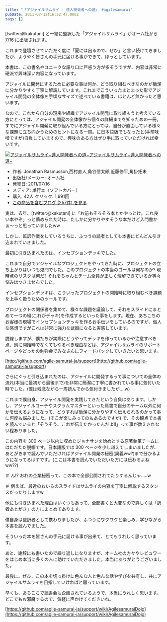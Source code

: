 ```yaml
---
title: "「アジャイルサムライ - 達人開発者への道」 #agilesamurai"
pubDate: 2011-07-12T16:52:47.000Z
tags: []
---
```


[twitter:@kakutani] と一緒に監訳した「アジャイルサムライ」がオーム社から 7/16 に出版されます。

これまで登壇させていただく度に「夏には出るので、ぜひ」と言い続けてきましたが、ようやく皆さんの手元に届ける事ができて、ほっとしています。

本書は、この書名やユニークな語り口に戸惑う方が多そうですが、内容は非常に硬派で興味深い内容になっています。

アジャイルに開発にするために必要な事は何か、どう取り組むべきなのかが簡潔に分かりやすく丁寧に解説しています。これまでこういったまとまった形でアジャイル開発の全体像を手頃なサイズで述べている書籍は、ほとんど無かったと思います。

なので、これから自分の現場や組織でアジャイル開発に取り組もうと考えている方にとっては、アジャイル開発の全体像から個々の詳細までを知るための一冊。すでにアジャイル開発に取り組んでいる方にとっては、自分が直面している様々な課題に立ち向かうためのヒントになる一冊。に日本語版でもなったと(手前味噌ですが)自負していますので、興味のある方はぜひ手に取っていただければ幸いです。

[![アジャイルサムライ−達人開発者への道−](https://images-fe.ssl-images-amazon.com/images/I/51flKufOVUL._SL160_.jpg)](http://www.amazon.co.jp/exec/obidos/ASIN/4274068560/nawoto07-22/)[アジャイルサムライ−達人開発者への道−](http://www.amazon.co.jp/exec/obidos/ASIN/4274068560/nawoto07-22/)

- 作者: Jonathan Rasmusson,西村直人,角谷信太郎,近藤修平,角掛拓未
- 出版社/メーカー: オーム社
- 発売日: 2011/07/16
- メディア: 単行本（ソフトカバー）
- 購入: 42人 クリック: 1,991回
- [この商品を含むブログ (257件) を見る](http://d.hatena.ne.jp/asin/4274068560/nawoto07-22)

実は、去年、[twitter:@kakutani] に「お前もそろそろ本とかやっとけ。これ良い本やぞ」っと薦められた時は、たしかに分かりやすそうな本だけど入門書かぁ〜っと思っていましたww

しかし、監訳作業をしているうちに、ふつうの読者としても本書にどんどん引き込まれていきました。

最初に引き込まれたのは、インセプションデッキでした。

これまで自分でアジャイルなプロジェクトをやってきた時に、プロジェクトの立ち上がりはいつも鬼門でした。このプロジェクトの本当のゴールは何なのか? 現時点のリスクは何だ? それをちゃんとチーム全員が正しく理解できているか等々悩みはつきませんでした。

インセプションデッキは、こういったプロジェクトの開始時に取り組むべき課題を上手く扱うためのツールです。

プロジェクトの関係者を集めて、様々な課題を議論して、それをスライドにまとめて一つの組(これがデッキ)を作成するといった事をします。現在、あちこちのお客様の現場でインセプションデッキを作るお手伝いをしているのですが、個人な感想ですがこれは非常に強力な武器になると実感しています。

脱線しますが、僕たちが実際にどうやってデッキを作っているかや注意すべき点、別に開始時でなくてもやるべき理由などは、アジャイルサムライのサポートページやどっかの勉強会でみなさんにフィードバックしていきたいと思います。

[http://github.com/agile-samurai-ja/support](http://github.com/agile-samurai-ja/support)

さらにぐっと引き込まれたのは、アジャイルに開発するって事についての全体の流れ(本当に最初から最後まで)を非常に簡潔に丁寧に書かれている事に気付いた時でした。(僕は残念ながら一周読んでから気付きましたが....w)

これまで僕自身、アジャイル開発を実践してきたという自負はあります。しかし、アジャイルコーチやスクラムマスターといった肩書で自分のチーム以外に何かを伝えるようになって、どうすれば簡潔に分かりやすく伝えられるのかって事に何度も悩みました。(そこが楽しみってのもあるのですが) で、その観点で本書を読んでいると「そうそう、これが伝えたかったんだよ!!」って事が数えきれない程ありました。

この内容を 300 ページ以内に収めたジョナサンを始めとする原著執筆チームにはただただ脱帽です。日本語版では 300 ページを少し越えてしまいましたが、あとがきまで読んでいただければアジャイル開発の秘密(奥義ww?)まで分かるようになってるはずです。(ここは本書を読んでいただいた方には伝わるよねww??)

＃ ん!? おれの企業秘密って、この本で全部公開されてたりするんじゃ.....w

＃ 例えば、最近のおいらのスライドはサムライの内容を丁寧に解説するスタンスだったりしますw

他にも引き込まれた理由はいくつもあって、全部書くと大変なので詳しくは「訳者あとがき」の方にまとめてあります。

僕自身は監訳者として携わりましたが、ふつうにワクワクと楽しみ、学びながら本書を読んでました。

そういった本を皆さんの手元に届ける事が出来て、とてもうれしく思っています。

あと、謝辞にも書いたので繰り返しになりますが、オーム社の方々やレビュワーをはじめ本当に多くの人に助けていただきました。本当にありがとうございました。

最後に、ぜひ、この本を切っ掛けに色んな人と色んな話や学びを共有し、共にアジャイルサムライを目指していければと願っています。

早くも、あちこちで読書会も企画されているようで、本当にうれしく思います。どこでもお邪魔するので、気軽に声かけてくださいね。

[https://github.com/agile-samurai-ja/support/wiki/AgilesamuraiDojo](https://github.com/agile-samurai-ja/support/wiki/AgilesamuraiDojo)